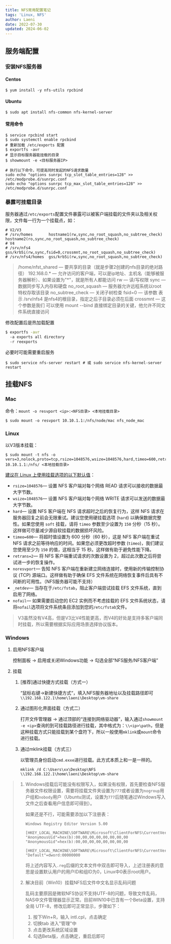 ```yaml
---
title: NFS常用配置笔记
tags: 'Linux, NFS'
author: Laeni
date: 2022-07-30
updated: 2024-06-02
---
```


## 服务端配置

### 安装NFS服务器

#### Centos

```shell
$ yum install -y nfs-utils rpcbind
```

#### Ubuntu

```shell
$ sudo apt install nfs-common nfs-kernel-server
```

#### 常用命令

```shell
$ service rpcbind start
$ sudo systemctl enable rpcbind
# 重新加载 /etc/exports 配置
$ exportfs -avr
# 显示目标服务器能挂载的目录
$ showmount -e <目标服务器IP>

# 执行以下命令，可提高同时发起的NFS请求数量
sudo echo "options sunrpc tcp_slot_table_entries=128" >>  /etc/modprobe.d/sunrpc.conf 
sudo echo "options sunrpc tcp_max_slot_table_entries=128" >>  /etc/modprobe.d/sunrpc.conf
```

### 暴露可挂载目录

服务器通过`/etc/exports`配置文件暴露可以被客户端挂载的文件夹以及相关权限，文件每一行为一个挂载点，如：

```
# V2/V3
# /srv/homes       hostname1(rw,sync,no_root_squash,no_subtree_check) hostname2(ro,sync,no_root_squash,no_subtree_check)
# V4
# /srv/nfs4        gss/krb5i(rw,sync,fsid=0,crossmnt,no_root_squash,no_subtree_check)
# /srv/nfs4/homes  gss/krb5i(rw,sync,no_root_squash,no_subtree_check)
```

> /home/nfst_shared — 要共享的目录（就是步骤2创建的nfs目录的绝对路径）
> 192.168.0.*              — 允许访问的客户端，可以是ip地址、主机名（能够被服务器解析）、如果设置为"*"，就是所有人都能访问
> rw                              — 读/写权限
> sync                          — 数据同步写入内存和硬盘
> no_root_squash      — 服务器允许远程系统以root特权存取该目录
> no_subtree_check  — 关闭子树检查
> fsid=0                       — 该参数 表示 /srv/nfs4 是nfs4的根目录，指定之后子目录必须在后面
> crossmnt                 — 这个参数是我们 可以使用 mount --bind 直接绑定目录的关键，他允许不同文件系统直接访问

修改配置后是热加载配置

```bash
$ exportfs -avr
  -a exports all directory
  -r reexports
```

必要时可能需要重启服务

```shell
$ sudo service nfs-server restart # 或 sudo service nfs-kernel-server restart
```

## 挂载NFS

### Mac

命令：`mount -o resvport <ip>:<NFS目录> <本地挂载目录>`

```shell
$ sudo mount -o resvport 10.10.1.1:/nfs/node/mac nfs_node_mac
```

### Linux

以V3版本挂载：

```shell
$ sudo mount -t nfs -o vers=3,nolock,proto=tcp,rsize=1048576,wsize=1048576,hard,timeo=600,retrans=2,resvport 10.10.1.1:/nfs/ <本地挂载目录>
```

[建议在 Linux 上使用挂载选项的以下默认值](https://docs.amazonaws.cn/efs/latest/ug/mounting-fs-nfs-mount-settings.html)：

- `rsize=1048576`— 设置 NFS 客户端对每个网络 READ 请求可以接收的数据最大字节数。
- `wsize=1048576`— 设置 NFS 客户端对每个网络 WRITE 请求可以发送的数据最大字节数。
- `hard`— 设置 NFS 客户端在 NFS 请求超时之后的恢复行为，这样 NFS 请求在服务器回复之前会无限重试。建议您使用硬挂载选项 (`hard`) 以确保数据完整性。如果您使用 `soft` 挂载，请将 `timeo` 参数至少设置为 `150` 分秒（15 秒）。这样做可尽量减少源自软挂载的数据损坏风险。
- `timeo=600`— 将超时值设置为 600 分秒（60 秒），这是 NFS 客户端在重试 NFS 请求之前等待响应的时间。如果您必须更改超时参数 (`timeo`)，我们建议您使用至少为 `150` 的值，这相当于 15 秒。这样做有助于避免性能下降。
- `retrans=2`— 将 NFS 客户端重试请求的次数设置为 2，超过此次数之后将尝试进一步的恢复操作。
- `noresvport`— 告知 NFS 客户端在重新建立网络连接时，使用新的传输控制协议 (TCP) 源端口。这样做有助于确保 EFS 文件系统在网络恢复事件后具有不间断的可用性。（NFS服务器可能不支持）
- `_netdev`— 当存在于`/etc/fstab`，阻止客户端尝试挂载 EFS 文件系统，直到启用了网络。
- `nofail`— 如果需要启动您的 EC2 实例而不考虑挂载的 EFS 文件系统状态，请将`nofail`选项将文件系统条目添加到您的`/etc/fstab`文件。

> V3虽然没有V4高，但是V3比V4性能更高，而V4的好处是支持多客户端同时挂载，所以需要根据实际应用场景选择协议版本。

### Windows

1. 启用NFS客户端

   控制面板 -> 启用或关闭Windows功能 -> 勾选全部“NFS服务/NFS客户端”

2. 挂载

   1. [推荐]通过快捷方式挂载（方式一）

      “鼠标右键->新建快捷方式“，填入NFS服务器地址以及挂载路径即可`\\192.168.122.1\home\laeni\Desktop\vm-share`

   2. 通过图形化界面挂载（方式二）

      打开文件管理器 -> 通过顶部的“连接到网络驱动器”，输入通过`showmount -e <ip>`查询的到可挂载路径进行挂载，其中格式为：`\\<ip>\path`，但是这种挂载方式只能挂载到某个盘符下，所以一般使用`mklink`或`mount`命令进行挂载。

   3. 通过mklink挂载（方式三）

      以管理员身份启动`cmd.exxe`进行挂载。此方式本质上和一是一样的。

      ```
      mklink /d C:\Users\xx\Desktop\NFS \\192.168.122.1\home\laeni\Desktop\vm-share
      ```

> 1. Windows挂载后可能没有权限写入，如果没有权限，首先要检查NFS服务器文件权限设置，需要将挂载文件夹设置为`777`或者设置为`nogroup`用户组和`nobody`用户（Ubuntu测试，设置为`777`后随笔通过Windows写入文件之后查看用户信息即可得到）。
>
>    如果还是不行，可能需要添加以下注册表：
>
>    ```
>    Windows Registry Editor Version 5.00
>    
>    [HKEY_LOCAL_MACHINE\SOFTWARE\Microsoft\ClientForNFS\CurrentVersion\Default]
>    "AnonymousUid"=hex(b):00,00,00,00,00,00,00,00
>    "AnonymousGid"=hex(b):00,00,00,00,00,00,00,00
>    
>    [HKEY_LOCAL_MACHINE\SOFTWARE\Microsoft\ClientForNFS\CurrentVersion\Default\RegNotify]
>    "Default"=dword:00000000
>    ```
>
>    将上述内容写入`.reg`后缀的文本文件中双击即可导入，上述注册表的意思是设置默认用户的用户ID和组ID为0，Linux中0表示root用户。
>
> 2. 解决目前（Win10）挂载NFS后文件中文名显示乱码问题
>
>    乱码主要原因是微软NFS协议不支持UTF-8的问题，导致文件乱码，NAS中文件管理器显示正常。目前WIN10中已含有一个Beta设置，支持全局 UTF-8，修改后即可正常显示，步骤如下：
>
>    1. 按下Win+R，输入 intl.cpl，点击确定
>    2. 切换tab 进入"管理"中
>    3. 点击更改系统区域设置
>    4. 勾选Beta版，点击确定，重启后即可

